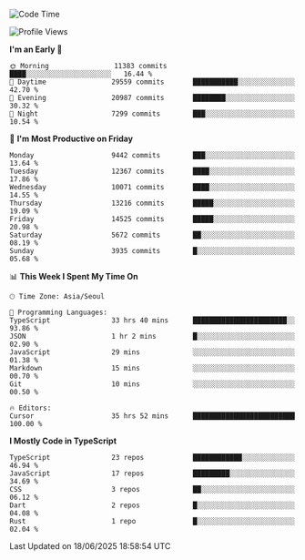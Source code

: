 <!--START_SECTION:waka-->
![Code Time](http://img.shields.io/badge/Code%20Time-7%2C885%20hrs%2044%20mins-blue)

![Profile Views](http://img.shields.io/badge/Profile%20Views-0-blue)

**I'm an Early 🐤** 

```text
🌞 Morning                11383 commits       ████░░░░░░░░░░░░░░░░░░░░░   16.44 % 
🌆 Daytime                29559 commits       ███████████░░░░░░░░░░░░░░   42.70 % 
🌃 Evening                20987 commits       ████████░░░░░░░░░░░░░░░░░   30.32 % 
🌙 Night                  7299 commits        ███░░░░░░░░░░░░░░░░░░░░░░   10.54 % 
```
📅 **I'm Most Productive on Friday** 

```text
Monday                   9442 commits        ███░░░░░░░░░░░░░░░░░░░░░░   13.64 % 
Tuesday                  12367 commits       ████░░░░░░░░░░░░░░░░░░░░░   17.86 % 
Wednesday                10071 commits       ████░░░░░░░░░░░░░░░░░░░░░   14.55 % 
Thursday                 13216 commits       █████░░░░░░░░░░░░░░░░░░░░   19.09 % 
Friday                   14525 commits       █████░░░░░░░░░░░░░░░░░░░░   20.98 % 
Saturday                 5672 commits        ██░░░░░░░░░░░░░░░░░░░░░░░   08.19 % 
Sunday                   3935 commits        █░░░░░░░░░░░░░░░░░░░░░░░░   05.68 % 
```


📊 **This Week I Spent My Time On** 

```text
🕑︎ Time Zone: Asia/Seoul

💬 Programming Languages: 
TypeScript               33 hrs 40 mins      ███████████████████████░░   93.86 % 
JSON                     1 hr 2 mins         █░░░░░░░░░░░░░░░░░░░░░░░░   02.90 % 
JavaScript               29 mins             ░░░░░░░░░░░░░░░░░░░░░░░░░   01.38 % 
Markdown                 15 mins             ░░░░░░░░░░░░░░░░░░░░░░░░░   00.70 % 
Git                      10 mins             ░░░░░░░░░░░░░░░░░░░░░░░░░   00.50 % 

🔥 Editors: 
Cursor                   35 hrs 52 mins      █████████████████████████   100.00 % 
```

**I Mostly Code in TypeScript** 

```text
TypeScript               23 repos            ████████████░░░░░░░░░░░░░   46.94 % 
JavaScript               17 repos            █████████░░░░░░░░░░░░░░░░   34.69 % 
CSS                      3 repos             ██░░░░░░░░░░░░░░░░░░░░░░░   06.12 % 
Dart                     2 repos             █░░░░░░░░░░░░░░░░░░░░░░░░   04.08 % 
Rust                     1 repo              █░░░░░░░░░░░░░░░░░░░░░░░░   02.04 % 
```




 Last Updated on 18/06/2025 18:58:54 UTC
<!--END_SECTION:waka-->
